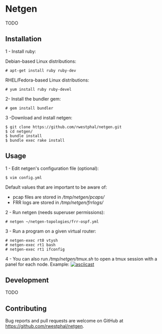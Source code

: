 # Netgen

TODO

## Installation

1 - Install ruby:

Debian-based Linux distributions:
```
# apt-get install ruby ruby-dev
```

RHEL/Fedora-based Linux distributions:
```
# yum install ruby ruby-devel
```

2- Install the bundler gem:
```
# gem install bundler
```

3 -Download and install netgen:
```
$ git clone https://github.com/rwestphal/netgen.git
$ cd netgen/
$ bundle install
$ bundle exec rake install
```

## Usage

1 - Edit netgen's configuration file (optional):
```
$ vim config.yml
```

Default values that are important to be aware of:
* pcap files are stored in _/tmp/netgen/pcaps/_
* FRR logs are stored in _/tmp/netgen/frrlogs/_

2 - Run netgen (needs superuser permissions):
```
# netgen ~/netgen-topologies/frr-ospf.yml
```

3 - Run a program on a given virtual router:
```
# netgen-exec rt0 vtysh
# netgen-exec rt1 bash
# netgen-exec rt1 ifconfig
```

4 - You can also run _/tmp/netgen/tmux.sh_ to open a tmux session with a panel for each node. Example:
[![asciicast](https://asciinema.org/a/eMNd36SBODiHxE4rF51RYnKun.svg)](https://asciinema.org/a/eMNd36SBODiHxE4rF51RYnKun)

## Development

TODO

## Contributing

Bug reports and pull requests are welcome on GitHub at https://github.com/rwestphal/netgen.

